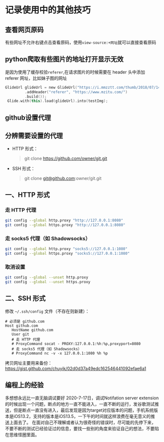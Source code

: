 # 记录使用中的其他技巧
## 查看网页原码
有些网址不允许右键点击查看原码，使用`view-source:+网址`就可以直接查看原码

## python爬取有些图片的地址打开显示无效
是因为使用了缓存校验`referer`,在请求图片的时候需要在 header 头中添加 referer 网址，比如妹子图的网址
```kotlin
GlideUrl glideUrl = new GlideUrl("https://i.mmzztt.com/thumb/2018/07/141730_236.jpg", new LazyHeaders.Builder()
         .addHeader("referer", "https://www.mzitu.com/")
         .build());
 Glide.with(this).load(glideUrl).into(testImg);
```

## github设置代理
## 分辨需要设置的代理

- HTTP 形式：
   > git clone https://github.com/owner/git.git
- SSH 形式：
   > git clone git@github.com:owner/git.git

## 一、HTTP 形式
### 走 HTTP 代理

```bash
git config --global http.proxy "http://127.0.0.1:8080"
git config --global https.proxy "http://127.0.0.1:8080"
```

### 走 socks5 代理（如 Shadowsocks）

```bash
git config --global http.proxy "socks5://127.0.0.1:1080"
git config --global https.proxy "socks5://127.0.0.1:1080"
```

### 取消设置

```bash
git config --global --unset http.proxy
git config --global --unset https.proxy
```

## 二、SSH 形式

修改 `~/.ssh/config` 文件（不存在则新建）：

```
# 必须是 github.com
Host github.com
   HostName github.com
   User git
   # 走 HTTP 代理
   # ProxyCommand socat - PROXY:127.0.0.1:%h:%p,proxyport=8080
   # 走 socks5 代理（如 Shadowsocks）
   # ProxyCommand nc -v -x 127.0.0.1:1080 %h %p
```
拷贝网址主要用来备份：https://gist.github.com/chuyik/02d0d37a49edc162546441092efae6a1



## 编程上的经验
多想想永远比一直无脑调试要好
2020-7-17日，调试Notifation server extension的时候出现一个问题，断点的地方一直不能进入，一直不断的运行，发谷歌测试推送，但是断点一直没有进入，最后发现是因为target对应版本的问题，手机系统版本是iOS13.2，支持的版本是iOS13.5，一下午的时间就这样浪费在毫无意义的推送上面去了。
在面对自己不理解或者认为很奇怪的错误时，尽可能的先停下来，不要不断的测试已经验证过的信息，要找一些别的角度来验证自己的想法，不要陷在思维怪圈里面。